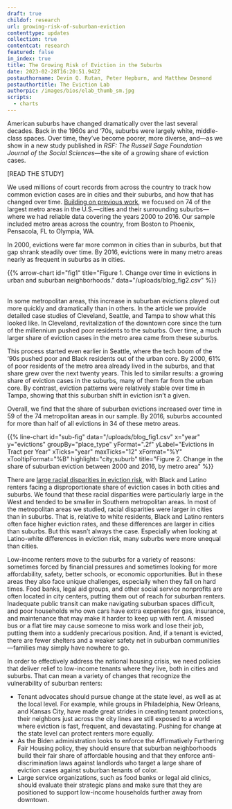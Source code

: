 ```yaml
---
draft: true
childof: research
url: growing-risk-of-suburban-eviction
contenttype: updates
collection: true
contentcat: research
featured: false
in_index: true
title: The Growing Risk of Eviction in the Suburbs
date: 2023-02-28T16:20:51.942Z
postauthorname: Devin Q. Rutan, Peter Hepburn, and Matthew Desmond
postauthortitle: The Eviction Lab
authorpic: /images/bios/elab_thumb_sm.jpg
scripts:
  - charts
---
```

<span class="dropcap green">A</span>merican suburbs have changed dramatically over the last several decades. Back in the 1960s and ‘70s, suburbs were largely white, middle-class spaces. Over time, they’ve become poorer, more diverse, and—as we show in a new study published in *RSF: The Russell Sage Foundation Journal of the Social Sciences*—the site of a growing share of eviction cases. 

\[READ THE STUDY]

We used millions of court records from across the country to track how common eviction cases are in cities and their suburbs, and how that has changed over time. [Building on previous work](https://evictionlab.org/suburban-eviction/), we focused on 74 of the largest metro areas in the U.S.—cities and their surrounding suburbs—where we had reliable data covering the years 2000 to 2016. Our sample included metro areas across the country, from Boston to Phoenix, Pensacola, FL to Olympia, WA. 

In 2000, evictions were far more common in cities than in suburbs, but that gap shrank steadily over time. By 2016, evictions were in many metro areas nearly as frequent in suburbs as in cities.

{{% arrow-chart
  id="fig1"
  title="Figure 1. Change over time in evictions in urban and suburban neighborhoods."
  data="/uploads/blog_fig2.csv"
%}}

\
In some metropolitan areas, this increase in suburban evictions played out more quickly and dramatically than in others. In the article we provide detailed case studies of Cleveland, Seattle, and Tampa to show what this looked like. In Cleveland, revitalization of the downtown core since the turn of the millennium pushed poor residents to the suburbs. Over time, a much larger share of eviction cases in the metro area came from these suburbs. 



This process started even earlier in Seattle, where the tech boom of the ‘90s pushed poor and Black residents out of the urban core. By 2000, 61% of poor residents of the metro area already lived in the suburbs, and that share grew over the next twenty years. This led to similar results: a growing share of eviction cases in the suburbs, many of them far from the urban core. By contrast, eviction patterns were relatively stable over time in Tampa, showing that this suburban shift in eviction isn’t a given.



Overall, we find that the share of suburban evictions increased over time in 59 of the 74 metropolitan areas in our sample. By 2016, suburbs accounted for more than half of all evictions in 34 of these metro areas. 

{{% line-chart
  id="sub-fig"
  data="/uploads/blog_fig1.csv"
  x="year"
  y="evictions"
  groupBy="place_type"
  yFormat=".2f"
  yLabel="Evictions in Tract per Year"
  xTicks="year"
  maxTicks="12"
  xFormat="%Y"
  xTooltipFormat="%B"
  highlight="city;suburb"
  title="Figure 2. Change in the share of suburban eviction between 2000 and 2016, by metro area"
%}}


There are [large racial disparities in eviction risk](https://evictionlab.org/demographics-of-eviction/), with Black and Latino renters facing a disproportionate share of eviction cases in both cities and suburbs. We found that these racial disparities were particularly large in the West and tended to be smaller in Southern metropolitan areas. In most of the metropolitan areas we studied, racial disparities were larger in cities than in suburbs. That is, relative to white residents, Black and Latino renters often face higher eviction rates, and these differences are larger in cities than suburbs. But this wasn’t always the case. Especially when looking at Latino-white differences in eviction risk, many suburbs were more unequal than cities.  



Low-income renters move to the suburbs for a variety of reasons: sometimes forced by financial pressures and sometimes looking for more affordability, safety, better schools, or economic opportunities. But in these areas they also face unique challenges, especially when they fall on hard times. Food banks, legal aid groups, and other social service nonprofits are often located in city centers, putting them out of reach for suburban renters. Inadequate public transit can make navigating suburban spaces difficult, and poor households who own cars have extra expenses for gas, insurance, and maintenance that may make it harder to keep up with rent. A missed bus or a flat tire may cause someone to miss work and lose their job, putting them into a suddenly precarious position. And, if a tenant is evicted, there are fewer shelters and a weaker safety net in suburban communities—families may simply have nowhere to go. 



In order to effectively address the national housing crisis, we need policies that deliver relief to low-income tenants where they live, both in cities and suburbs. That can mean a variety of changes that recognize the vulnerability of suburban renters:



* Tenant advocates should pursue change at the state level, as well as at the local level. For example, while groups in Philadelphia, New Orleans, and Kansas City, have made great strides in creating tenant protections, their neighbors just across the city lines are still exposed to a world where eviction is fast, frequent, and devastating. Pushing for change at the state level can protect renters more equally. 
* As the Biden administration looks to enforce the Affirmatively Furthering Fair Housing policy, they should ensure that suburban neighborhoods build their fair share of affordable housing and that they enforce anti-discrimination laws against landlords who target a large share of eviction cases against suburban tenants of color. 
* Large service organizations, such as food banks or legal aid clinics, should evaluate their strategic plans and make sure that they are positioned to support low-income households further away from downtown.